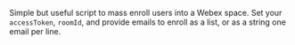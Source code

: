 Simple but useful script to mass enroll users into a Webex space.
Set your `accessToken`, `roomId`, and provide emails to enroll as a list, or as a string one email per line.
